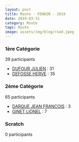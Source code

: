 ```yaml
---
layout: post
title: Route - FENAIN - 2019
date: 2019-03-31
category: Route
tags: Route
image: assets/img/blog/road.jpeg
---
```


### 1ère Catégorie
39 participants
- [DUFOUR JULIEN](https://teamspecializedlille.github.io/works/dufourjulien) : 31
- [DEFOSSE HERVE](https://teamspecializedlille.github.io/works/defosseherve) : 35

### 2ème Catégorie
65 participants
- [DARQUE JEAN FRANCOIS](https://teamspecializedlille.github.io/works/darquejeanfrancois) : 3
- [GINET LIONEL](https://teamspecializedlille.github.io/works/ginetlionel) : 7

### Scratch
0 participants
